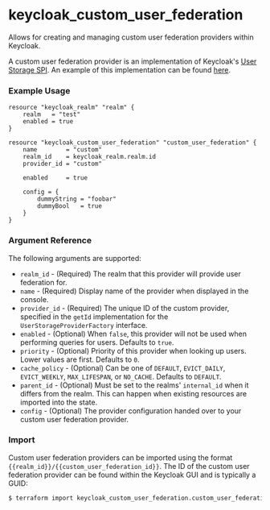 # keycloak_custom_user_federation

Allows for creating and managing custom user federation providers within Keycloak.

A custom user federation provider is an implementation of Keycloak's
[User Storage SPI](https://www.keycloak.org/docs/4.2/server_development/index.html#_user-storage-spi).
An example of this implementation can be found [here](https://github.com/charlesderek/terraform-w-keycloak/tree/master/custom-user-federation-example).

### Example Usage

```hcl
resource "keycloak_realm" "realm" {
    realm   = "test"
    enabled = true
}

resource "keycloak_custom_user_federation" "custom_user_federation" {
    name        = "custom"
    realm_id    = keycloak_realm.realm.id
    provider_id = "custom"

    enabled     = true

    config = {
        dummyString = "foobar"
        dummyBool   = true
    }
}
```

### Argument Reference

The following arguments are supported:

- `realm_id` - (Required) The realm that this provider will provide user federation for.
- `name` - (Required) Display name of the provider when displayed in the console.
- `provider_id` - (Required) The unique ID of the custom provider, specified in the `getId` implementation for the `UserStorageProviderFactory` interface.
- `enabled` - (Optional) When `false`, this provider will not be used when performing queries for users. Defaults to `true`.
- `priority` - (Optional) Priority of this provider when looking up users. Lower values are first. Defaults to `0`.
- `cache_policy` - (Optional) Can be one of `DEFAULT`, `EVICT_DAILY`, `EVICT_WEEKLY`, `MAX_LIFESPAN`, or `NO_CACHE`. Defaults to `DEFAULT`.
- `parent_id` - (Optional) Must be set to the realms' `internal_id`  when it differs from the realm. This can happen when existing resources are imported into the state.
- `config` - (Optional) The provider configuration handed over to your custom user federation provider.

### Import

Custom user federation providers can be imported using the format `{{realm_id}}/{{custom_user_federation_id}}`.
The ID of the custom user federation provider can be found within the Keycloak GUI and is typically a GUID:

```bash
$ terraform import keycloak_custom_user_federation.custom_user_federation my-realm/af2a6ca3-e4d7-49c3-b08b-1b3c70b4b860
```
